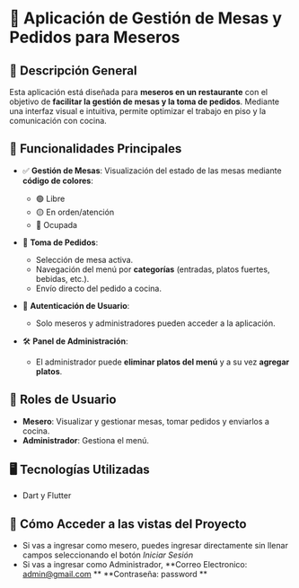 # 📱 Aplicación de Gestión de Mesas y Pedidos para Meseros

## 📝 Descripción General

Esta aplicación está diseñada para **meseros en un restaurante** con el objetivo de **facilitar la gestión de mesas y la toma de pedidos**. Mediante una interfaz visual e intuitiva, permite optimizar el trabajo en piso y la comunicación con cocina.

## 🎯 Funcionalidades Principales

- ✅ **Gestión de Mesas**: Visualización del estado de las mesas mediante **código de colores**:
  - 🟢 Libre
  - 🟡 En orden/atención
  - 🔴 Ocupada

- 🧾 **Toma de Pedidos**:
  - Selección de mesa activa.
  - Navegación del menú por **categorías** (entradas, platos fuertes, bebidas, etc.).
  - Envío directo del pedido a cocina.

- 🔐 **Autenticación de Usuario**:
  - Solo meseros y administradores pueden acceder a la aplicación.

- 🛠️ **Panel de Administración**:
  - El administrador puede **eliminar platos del menú** y a su vez **agregar platos**.

## 👥 Roles de Usuario

- **Mesero**: Visualizar y gestionar mesas, tomar pedidos y enviarlos a cocina.
- **Administrador**: Gestiona el menú.

## 🖥️ Tecnologías Utilizadas  
* Dart y Flutter

## 🚀 Cómo Acceder a las vistas del Proyecto

* Si vas a ingresar como mesero, puedes ingresar directamente sin llenar campos seleccionando el botón *Iniciar Sesión*
* Si vas a ingresar como Administrador,
      **Correo Electronico: admin@gmail.com **
      **Contraseña: password **
      



